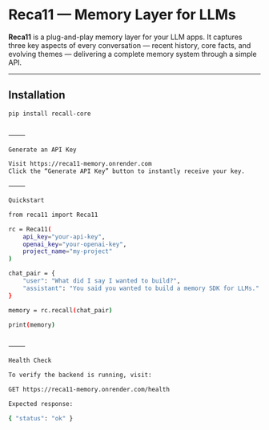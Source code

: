# Reca11 — Memory Layer for LLMs

**Reca11** is a plug-and-play memory layer for your LLM apps. It captures three key aspects of every conversation — recent history, core facts, and evolving themes — delivering a complete memory system through a simple API.

---

## Installation

```bash
pip install recall-core


⸻

Generate an API Key

Visit https://reca11-memory.onrender.com
Click the “Generate API Key” button to instantly receive your key.

⸻

Quickstart

from reca11 import Reca11

rc = Reca11(
    api_key="your-api-key",
    openai_key="your-openai-key",
    project_name="my-project"
)

chat_pair = {
    "user": "What did I say I wanted to build?",
    "assistant": "You said you wanted to build a memory SDK for LLMs."
}

memory = rc.recall(chat_pair)

print(memory)


⸻

Health Check

To verify the backend is running, visit:

GET https://reca11-memory.onrender.com/health

Expected response:

{ "status": "ok" }


